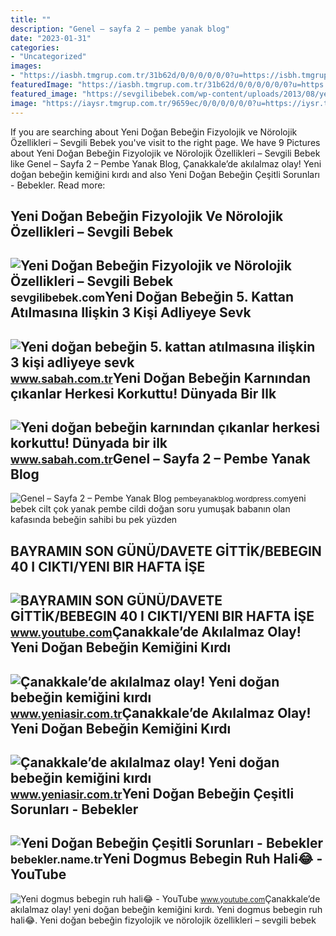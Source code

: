 ```yaml
---
title: ""
description: "Genel – sayfa 2 – pembe yanak blog"
date: "2023-01-31"
categories:
- "Uncategorized"
images:
- "https://iasbh.tmgrup.com.tr/31b62d/0/0/0/0/0/0?u=https://isbh.tmgrup.com.tr/sbh/2022/11/09/yeni-dogan-bebegin-5-kattan-atilmasina-iliskin-3-kisi-adliyeye-sevk-edildi-1667990296290.jpg&amp;mw=600"
featuredImage: "https://iasbh.tmgrup.com.tr/31b62d/0/0/0/0/0/0?u=https://isbh.tmgrup.com.tr/sbh/2022/11/09/yeni-dogan-bebegin-5-kattan-atilmasina-iliskin-3-kisi-adliyeye-sevk-edildi-1667990296290.jpg&amp;mw=600"
featured_image: "https://sevgilibebek.com/wp-content/uploads/2013/08/yeni-dogan-bebegin-fizyolojik-ve-norolojik-ozellikleri-1024x683.jpg"
image: "https://iaysr.tmgrup.com.tr/9659ec/0/0/0/0/0/0?u=https://iysr.tmgrup.com.tr/2022/05/23/canakkalede-akilalmaz-olay-doktor-yeni-dogan-bebegin-kemigini-kirdi-1653294344542.jpg&amp;mw=780"
---
```


If you are searching about Yeni Doğan Bebeğin Fizyolojik ve Nörolojik Özellikleri – Sevgili Bebek you've visit to the right page. We have 9 Pictures about Yeni Doğan Bebeğin Fizyolojik ve Nörolojik Özellikleri – Sevgili Bebek like Genel – Sayfa 2 – Pembe Yanak Blog, Çanakkale’de akılalmaz olay! Yeni doğan bebeğin kemiğini kırdı and also Yeni Doğan Bebeğin Çeşitli Sorunları - Bebekler. Read more:

Yeni Doğan Bebeğin Fizyolojik Ve Nörolojik Özellikleri – Sevgili Bebek
----------------------------------------------------------------------

 ![Yeni Doğan Bebeğin Fizyolojik ve Nörolojik Özellikleri – Sevgili Bebek](https://sevgilibebek.com/wp-content/uploads/2013/08/yeni-dogan-bebegin-fizyolojik-ve-norolojik-ozellikleri-1024x683.jpg) <small>sevgilibebek.com</small>Yeni Doğan Bebeğin 5. Kattan Atılmasına Ilişkin 3 Kişi Adliyeye Sevk
--------------------------------------------------------------------

 ![Yeni doğan bebeğin 5. kattan atılmasına ilişkin 3 kişi adliyeye sevk](https://iasbh.tmgrup.com.tr/31b62d/0/0/0/0/0/0?u=https://isbh.tmgrup.com.tr/sbh/2022/11/09/yeni-dogan-bebegin-5-kattan-atilmasina-iliskin-3-kisi-adliyeye-sevk-edildi-1667990296290.jpg&mw=600) <small>www.sabah.com.tr</small>Yeni Doğan Bebeğin Karnından çıkanlar Herkesi Korkuttu! Dünyada Bir Ilk
-----------------------------------------------------------------------

 ![Yeni doğan bebeğin karnından çıkanlar herkesi korkuttu! Dünyada bir ilk](https://iasbh.tmgrup.com.tr/ed2474/0/0/0/0/0/0?u=https://isbh.tmgrup.com.tr/sbh/2022/11/05/yeni-dogan-bebegin-karninda-cikanlar-herkesi-korkuttu-dunyada-bir-ilk-1667635755121.jpg&mw=600) <small>www.sabah.com.tr</small>Genel – Sayfa 2 – Pembe Yanak Blog
----------------------------------

 ![Genel – Sayfa 2 – Pembe Yanak Blog](https://pembeyanakblog.files.wordpress.com/2017/08/yeni-dogan-bebegin-cilt-bakimi-nasil-yapilir-9197136.jpeg?w=778) <small>pembeyanakblog.wordpress.com</small>yeni bebek cilt çok yanak pembe cildi doğan soru yumuşak babanın olan kafasında bebeğin sahibi bu pek yüzden

BAYRAMIN SON GÜNÜ/DAVETE GİTTİK/BEBEGIN 40 I CIKTI/YENI BIR HAFTA İŞE
---------------------------------------------------------------------

 ![BAYRAMIN SON GÜNÜ/DAVETE GİTTİK/BEBEGIN 40 I CIKTI/YENI BIR HAFTA İŞE](https://i.ytimg.com/vi/efwC5yO3w5U/maxresdefault.jpg) <small>www.youtube.com</small>Çanakkale’de Akılalmaz Olay! Yeni Doğan Bebeğin Kemiğini Kırdı
--------------------------------------------------------------

 ![Çanakkale’de akılalmaz olay! Yeni doğan bebeğin kemiğini kırdı](https://iaysr.tmgrup.com.tr/9659ec/0/0/0/0/0/0?u=https://iysr.tmgrup.com.tr/2022/05/23/canakkalede-akilalmaz-olay-doktor-yeni-dogan-bebegin-kemigini-kirdi-1653294344542.jpg&mw=780) <small>www.yeniasir.com.tr</small>Çanakkale’de Akılalmaz Olay! Yeni Doğan Bebeğin Kemiğini Kırdı
--------------------------------------------------------------

 ![Çanakkale’de akılalmaz olay! Yeni doğan bebeğin kemiğini kırdı](https://iaysr.tmgrup.com.tr/0cbe38/0/0/0/0/0/0?u=https://iysr.tmgrup.com.tr/2022/05/23/canakkalede-akilalmaz-olay-doktor-yeni-dogan-bebegin-kemigini-kirdi-1653294315548.jpg&mw=780) <small>www.yeniasir.com.tr</small>Yeni Doğan Bebeğin Çeşitli Sorunları - Bebekler
-----------------------------------------------

 ![Yeni Doğan Bebeğin Çeşitli Sorunları - Bebekler](https://bebekler.name.tr/wp-content/uploads/2017/09/yeni-dogan-bebegin-cesitli-sorunlari.jpeg) <small>bebekler.name.tr</small>Yeni Dogmus Bebegin Ruh Hali😂 - YouTube
---------------------------------------

 ![Yeni dogmus bebegin ruh hali😂 - YouTube](https://i.ytimg.com/vi/ENUa18P1JDI/maxres2.jpg?sqp=-oaymwEoCIAKENAF8quKqQMcGADwAQH4AYwCgALgA4oCDAgAEAEYESBpKHIwDw==&rs=AOn4CLABCUuX4ECeOymVA5TT_DYUPOnBoQ) <small>www.youtube.com</small>Çanakkale’de akılalmaz olay! yeni doğan bebeğin kemiğini kırdı. Yeni dogmus bebegin ruh hali😂. Yeni doğan bebeğin fizyolojik ve nörolojik özellikleri – sevgili bebek

